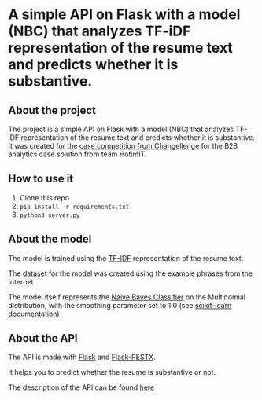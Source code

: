 # A simple API on Flask with a model (NBC) that analyzes TF-iDF representation of the resume text and predicts whether it is substantive.  

## About the project

The project is a simple API on Flask with a model (NBC) that analyzes TF-iDF representation of the resume text and predicts whether it is substantive. It was created for the [case competition from Changellenge](https://changellenge.com/championships/changellenge-cup-it-2025/?utm_source=cl-site&utm_medium=main&utm_campaign=slider) for the B2B analytics case solution from team HotimIT.

## How to use it

1. Clone this repo
2. `pip install -r requirements.txt`
3. `python3 server.py`

## About the model

The model is trained using the [TF-IDF](https://scikit-learn.org/stable/modules/generated/sklearn.feature_extraction.text.TfidfVectorizer.html) representation of the resume text.

The [dataset](./train/texts.csv) for the model was created using the example phrases from the Internet

The model itself represents the [Naive Bayes Classifier](https://en.wikipedia.org/wiki/Naive_Bayes_classifier) on the Multinomial distribution, with the smoothing parameter set to 1.0 (see [scikit-learn documentation](https://scikit-learn.org/stable/modules/naive_bayes.html#multinomial-naive-bayes))

## About the API

The API is made with [Flask](https://flask.palletsprojects.com/) and [Flask-RESTX](https://flask-restx.readthedocs.io/en/stable/).

It helps you to predict whether the resume is substantive or not.

The description of the API can be found [here](./model.yaml)
